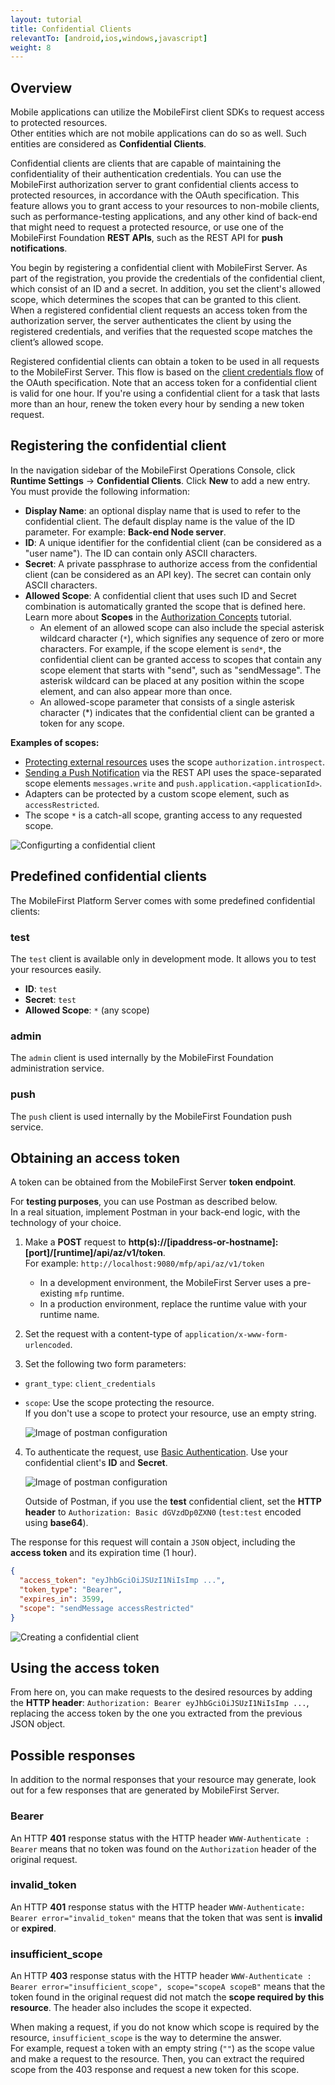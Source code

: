 ```yaml
---
layout: tutorial
title: Confidential Clients
relevantTo: [android,ios,windows,javascript]
weight: 8
---
```

## Overview
Mobile applications can utilize the MobileFirst client SDKs to request access to protected resources.  
Other entities which are not mobile applications can do so as well. Such entities are considered as **Confidential Clients**.

Confidential clients are clients that are capable of maintaining the confidentiality of their authentication credentials. You can use the MobileFirst authorization server to grant confidential clients access to protected resources, in accordance with the OAuth specification. This feature allows you to grant access to your resources to non-mobile clients, such as performance-testing applications, and any other kind of back-end that might need to request a protected resource, or use one of the MobileFirst Foundation **REST APIs**, such as the REST API for **push notifications**.

You begin by registering a confidential client with MobileFirst Server. As part of the registration, you provide the credentials of the confidential client, which consist of an ID and a secret. In addition, you set the client's allowed scope, which determines the scopes that can be granted to this client. When a registered confidential client requests an access token from the authorization server, the server authenticates the client by using the registered credentials, and verifies that the requested scope matches the client’s allowed scope.

Registered confidential clients can obtain a token to be used in all requests to the MobileFirst Server. This flow is based on the [client credentials flow](https://tools.ietf.org/html/rfc6749#section-1.3.4) of the OAuth specification. Note that an access token for a confidential client is valid for one hour. If you're using a confidential client for a task that lasts more than an hour, renew the token every hour by sending a new token request.

## Registering the confidential client
In the navigation sidebar of the MobileFirst Operations Console, click **Runtime Settings** → **Confidential Clients**. Click **New** to add a new entry.  
You must provide the following information:

- **Display Name**: an optional display name that is used to refer to the confidential client. The default display name is the value of the ID parameter. For example: **Back-end Node server**.
- **ID**: A unique identifier for the confidential client (can be considered as a "user name").
  The ID can contain only ASCII characters.
- **Secret**: A private passphrase to authorize access from the confidential client (can be considered as an API key).
  The secret can contain only ASCII characters.
- **Allowed Scope**: A confidential client that uses such ID and Secret combination is automatically granted the scope that is defined here. Learn more about **Scopes** in the [Authorization Concepts](../#scope) tutorial.
    - An element of an allowed scope can also include the special asterisk wildcard character (`*`), which signifies any sequence of zero or more characters. For example, if the scope element is `send*`, the confidential client can be granted access to scopes that contain any scope element that starts with "send", such as "sendMessage". The asterisk wildcard can be placed at any position within the scope element, and can also appear more than once. 
    - An allowed-scope parameter that consists of a single asterisk character (*) indicates that the confidential client can be granted a token for any scope.

**Examples of scopes:**

- [Protecting external resources](../protecting-external-resources) uses the scope `authorization.introspect`.
- [Sending a Push Notification](../../notifications/sending-notifications) via the REST API uses the space-separated scope elements `messages.write` and `push.application.<applicationId>`.
- Adapters can be protected by a custom scope element, such as `accessRestricted`.
- The scope `*` is a catch-all scope, granting access to any requested scope.

<img class="gifplayer" alt="Configurting a confidential client" src="push-confidential-client.png"/>

## Predefined confidential clients
The MobileFirst Platform Server comes with some predefined confidential clients:

### test
The `test` client is available only in development mode. It allows you to test your resources easily.

- **ID**: `test`
- **Secret**: `test`
- **Allowed Scope**: `*` (any scope)

### admin
The `admin` client is used internally by the MobileFirst Foundation administration service.

### push
The `push` client is used internally by the MobileFirst Foundation push service.

## Obtaining an access token
A token can be obtained from the MobileFirst Server **token endpoint**.  

For **testing purposes**, you can use Postman as described below.  
In a real situation, implement Postman in your back-end logic, with the technology of your choice.

1. Make a **POST** request to **http(s)://[ipaddress-or-hostname]:[port]/[runtime]/api/az/v1/token**.  
    For example: `http://localhost:9080/mfp/api/az/v1/token`
    - In a development environment, the MobileFirst Server uses a pre-existing `mfp` runtime.  
    - In a production environment, replace the runtime value with your runtime name.

2. Set the request with a content-type of `application/x-www-form-urlencoded`.  
3. Set the following two form parameters:
  - `grant_type`: `client_credentials`
  - `scope`: Use the scope protecting the resource.  
  If you don't use a scope to protect your resource, use an empty string.

    ![Image of postman configuration](confidential-client-steps-1-3.png)

4. To authenticate the request, use [Basic Authentication](https://en.wikipedia.org/wiki/Basic_access_authentication#Client_side). Use your confidential client's **ID** and **Secret**.

    ![Image of postman configuration](confidential-client-step-4.png)

    Outside of Postman, if you use the **test** confidential client, set the **HTTP header** to `Authorization: Basic dGVzdDp0ZXN0` (`test:test` encoded using **base64**).

The response for this request will contain a `JSON` object, including the **access token** and its expiration time (1 hour).

```json
{
  "access_token": "eyJhbGciOiJSUzI1NiIsImp ...",
  "token_type": "Bearer",
  "expires_in": 3599,
  "scope": "sendMessage accessRestricted"
}
```

![Creating a confidential client](confidential-client-access-token.png)

## Using the access token
From here on, you can make requests to the desired resources by adding the **HTTP header**: `Authorization: Bearer eyJhbGciOiJSUzI1NiIsImp ...`, replacing the access token by the one you extracted from the previous JSON object.

## Possible responses
In addition to the normal responses that your resource may generate, look out for a few responses that are generated by MobileFirst Server.

### Bearer
An HTTP **401** response status with the HTTP header `WWW-Authenticate : Bearer` means that no token was found on the `Authorization` header of the original request.

### invalid_token
An HTTP **401** response status with the HTTP header `WWW-Authenticate: Bearer error="invalid_token"` means that the token that was sent is **invalid** or **expired**.

### insufficient_scope
An HTTP **403** response status with the HTTP header `WWW-Authenticate : Bearer error="insufficient_scope", scope="scopeA scopeB"` means that the token found in the original request did not match the **scope required by this resource**. The header also includes the scope it expected.

When making a request, if you do not know which scope is required by the resource, `insufficient_scope` is the way to determine the answer.  
For example, request a token with an empty string (`""`) as the scope value and make a request to the resource. Then, you can extract the required scope from the 403 response and request a new token for this scope.
